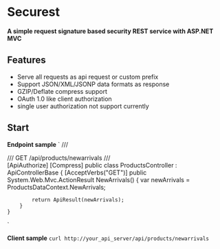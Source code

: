 # Securest #
**A simple request signature based security REST service with ASP.NET MVC**

## Features ##

- Serve all requests as api request or custom prefix
- Support JSON/XML/JSONP data formats as response
- GZIP/Deflate compress support
- OAuth 1.0 like client authorization
- single user authorization not support currently

## Start ##

**Endpoint sample**
`    /// <summary>
    /// GET /api/products/newarrivals
    /// </summary>
    [ApiAuthorize]
    [Compress]
    public class ProductsController : ApiControllerBase
    {
        [AcceptVerbs("GET")]
        public System.Web.Mvc.ActionResult NewArrivals()
        {
            var newArrivals = ProductsDataContext.NewArrivals;

            return ApiResult(newArrivals);
        }
    }

`

**Client sample**
`curl http://your_api_server/api/products/newarrivals`